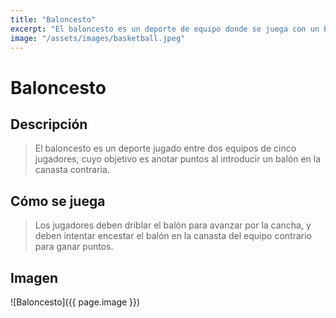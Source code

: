 ```yaml
---
title: "Baloncesto"
excerpt: "El baloncesto es un deporte de equipo donde se juega con un balón y se intenta meter el balón en una canasta."
image: "/assets/images/basketball.jpeg"
---
```

# Baloncesto

## Descripción
> El baloncesto es un deporte jugado entre dos equipos de cinco jugadores, cuyo objetivo es anotar puntos al introducir un balón en la canasta contraria.

## Cómo se juega
> Los jugadores deben driblar el balón para avanzar por la cancha, y deben intentar encestar el balón en la canasta del equipo contrario para ganar puntos.

## Imagen
![Baloncesto]({{ page.image }})
